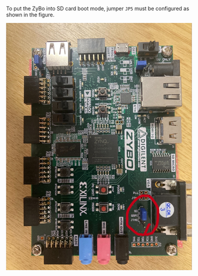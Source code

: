 To put the ZyBo into SD card boot mode, jumper `JP5` must be configured as shown in the figure.

![ZyBo](zybo.png)
